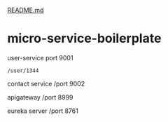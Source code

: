 [README.md](https://github.com/minto5z/micro-service-boilerplate/files/7046699/README.md)
# micro-service-boilerplate

user-service
	port 9001

	/user/1344

contact service
	/port 9002


apigateway
	/port 8999


eureka server 
       /port 8761

